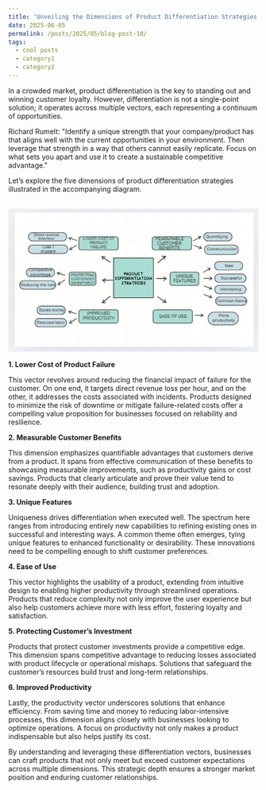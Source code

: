 ```yaml
---
title: 'Unveiling the Dimensions of Product Differentiation Strategies'
date: 2025-06-05
permalink: /posts/2025/05/blog-post-10/
tags:
  - cool posts
  - category1
  - category2
---
```


In a crowded market, product differentiation is the key to standing out and winning customer loyalty. However, differentiation is not a single-point solution; it operates across multiple vectors, each representing a continuum of opportunities. 

Richard Rumelt:
"Identify a unique strength that your company/product has that aligns well with the current opportunities in your environment. Then leverage that strength in a way that others cannot easily replicate. Focus on what sets you apart and use it to create a sustainable competitive advantage."

Let’s explore the five dimensions of product differentiation strategies illustrated in the accompanying diagram.

<br/><img src='/images/Product differentiation.png'><br/>

**1. Lower Cost of Product Failure**

This vector revolves around reducing the financial impact of failure for the customer. On one end, it targets direct revenue loss per hour, and on the other, it addresses the costs associated with incidents. Products designed to minimize the risk of downtime or mitigate failure-related costs offer a compelling value proposition for businesses focused on reliability and resilience.

**2. Measurable Customer Benefits**

This dimension emphasizes quantifiable advantages that customers derive from a product. It spans from effective communication of these benefits to showcasing measurable improvements, such as productivity gains or cost savings. Products that clearly articulate and prove their value tend to resonate deeply with their audience, building trust and adoption.

**3. Unique Features**

Uniqueness drives differentiation when executed well. The spectrum here ranges from introducing entirely new capabilities to refining existing ones in successful and interesting ways. A common theme often emerges, tying unique features to enhanced functionality or desirability. These innovations need to be compelling enough to shift customer preferences.

**4. Ease of Use**

This vector highlights the usability of a product, extending from intuitive design to enabling higher productivity through streamlined operations. Products that reduce complexity not only improve the user experience but also help customers achieve more with less effort, fostering loyalty and satisfaction.

**5. Protecting Customer’s Investment**

Products that protect customer investments provide a competitive edge. This dimension spans competitive advantage to reducing losses associated with product lifecycle or operational mishaps. Solutions that safeguard the customer’s resources build trust and long-term relationships.

**6. Improved Productivity**

Lastly, the productivity vector underscores solutions that enhance efficiency. From saving time and money to reducing labor-intensive processes, this dimension aligns closely with businesses looking to optimize operations. A focus on productivity not only makes a product indispensable but also helps justify its cost.

By understanding and leveraging these differentiation vectors, businesses can craft products that not only meet but exceed customer expectations across multiple dimensions. This strategic depth ensures a stronger market position and enduring customer relationships.

